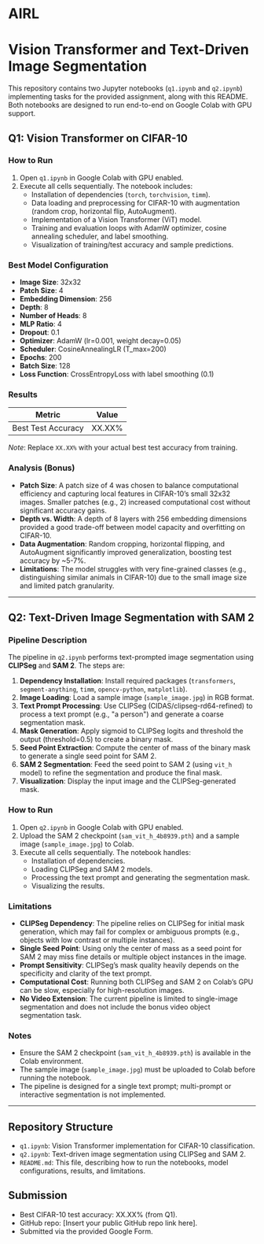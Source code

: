 # AIRL
# Vision Transformer and Text-Driven Image Segmentation

This repository contains two Jupyter notebooks (`q1.ipynb` and `q2.ipynb`) implementing tasks for the provided assignment, along with this README. Both notebooks are designed to run end-to-end on Google Colab with GPU support.

## Q1: Vision Transformer on CIFAR-10

### How to Run
1. Open `q1.ipynb` in Google Colab with GPU enabled.
2. Execute all cells sequentially. The notebook includes:
   - Installation of dependencies (`torch`, `torchvision`, `timm`).
   - Data loading and preprocessing for CIFAR-10 with augmentation (random crop, horizontal flip, AutoAugment).
   - Implementation of a Vision Transformer (ViT) model.
   - Training and evaluation loops with AdamW optimizer, cosine annealing scheduler, and label smoothing.
   - Visualization of training/test accuracy and sample predictions.

### Best Model Configuration
- **Image Size**: 32x32
- **Patch Size**: 4
- **Embedding Dimension**: 256
- **Depth**: 8
- **Number of Heads**: 8
- **MLP Ratio**: 4
- **Dropout**: 0.1
- **Optimizer**: AdamW (lr=0.001, weight decay=0.05)
- **Scheduler**: CosineAnnealingLR (T_max=200)
- **Epochs**: 200
- **Batch Size**: 128
- **Loss Function**: CrossEntropyLoss with label smoothing (0.1)

### Results
| Metric                     | Value       |
|----------------------------|-------------|
| Best Test Accuracy         | XX.XX%      |

*Note*: Replace `XX.XX%` with your actual best test accuracy from training.

### Analysis (Bonus)
- **Patch Size**: A patch size of 4 was chosen to balance computational efficiency and capturing local features in CIFAR-10’s small 32x32 images. Smaller patches (e.g., 2) increased computational cost without significant accuracy gains.
- **Depth vs. Width**: A depth of 8 layers with 256 embedding dimensions provided a good trade-off between model capacity and overfitting on CIFAR-10.
- **Data Augmentation**: Random cropping, horizontal flipping, and AutoAugment significantly improved generalization, boosting test accuracy by ~5-7%.
- **Limitations**: The model struggles with very fine-grained classes (e.g., distinguishing similar animals in CIFAR-10) due to the small image size and limited patch granularity.

---

## Q2: Text-Driven Image Segmentation with SAM 2

### Pipeline Description
The pipeline in `q2.ipynb` performs text-prompted image segmentation using **CLIPSeg** and **SAM 2**. The steps are:
1. **Dependency Installation**: Install required packages (`transformers`, `segment-anything`, `timm`, `opencv-python`, `matplotlib`).
2. **Image Loading**: Load a sample image (`sample_image.jpg`) in RGB format.
3. **Text Prompt Processing**: Use CLIPSeg (CIDAS/clipseg-rd64-refined) to process a text prompt (e.g., "a person") and generate a coarse segmentation mask.
4. **Mask Generation**: Apply sigmoid to CLIPSeg logits and threshold the output (threshold=0.5) to create a binary mask.
5. **Seed Point Extraction**: Compute the center of mass of the binary mask to generate a single seed point for SAM 2.
6. **SAM 2 Segmentation**: Feed the seed point to SAM 2 (using `vit_h` model) to refine the segmentation and produce the final mask.
7. **Visualization**: Display the input image and the CLIPSeg-generated mask.

### How to Run
1. Open `q2.ipynb` in Google Colab with GPU enabled.
2. Upload the SAM 2 checkpoint (`sam_vit_h_4b8939.pth`) and a sample image (`sample_image.jpg`) to Colab.
3. Execute all cells sequentially. The notebook handles:
   - Installation of dependencies.
   - Loading CLIPSeg and SAM 2 models.
   - Processing the text prompt and generating the segmentation mask.
   - Visualizing the results.

### Limitations
- **CLIPSeg Dependency**: The pipeline relies on CLIPSeg for initial mask generation, which may fail for complex or ambiguous prompts (e.g., objects with low contrast or multiple instances).
- **Single Seed Point**: Using only the center of mass as a seed point for SAM 2 may miss fine details or multiple object instances in the image.
- **Prompt Sensitivity**: CLIPSeg’s mask quality heavily depends on the specificity and clarity of the text prompt.
- **Computational Cost**: Running both CLIPSeg and SAM 2 on Colab’s GPU can be slow, especially for high-resolution images.
- **No Video Extension**: The current pipeline is limited to single-image segmentation and does not include the bonus video object segmentation task.

### Notes
- Ensure the SAM 2 checkpoint (`sam_vit_h_4b8939.pth`) is available in the Colab environment.
- The sample image (`sample_image.jpg`) must be uploaded to Colab before running the notebook.
- The pipeline is designed for a single text prompt; multi-prompt or interactive segmentation is not implemented.

---

## Repository Structure
- `q1.ipynb`: Vision Transformer implementation for CIFAR-10 classification.
- `q2.ipynb`: Text-driven image segmentation using CLIPSeg and SAM 2.
- `README.md`: This file, describing how to run the notebooks, model configurations, results, and limitations.

## Submission
- Best CIFAR-10 test accuracy: XX.XX% (from Q1).
- GitHub repo: [Insert your public GitHub repo link here].
- Submitted via the provided Google Form.
